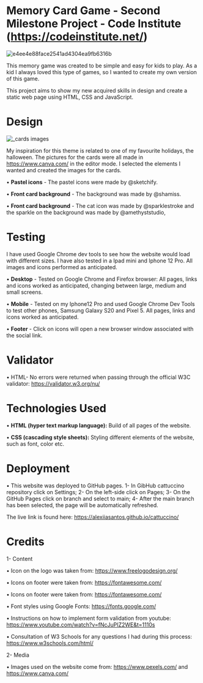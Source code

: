 # Memory Card Game - Second Milestone Project - Code Institute (https://codeinstitute.net/)

![e4ee4e88face2541ad4304ea9fb6316b](https://user-images.githubusercontent.com/111059036/204100594-4335e26d-878c-448c-b27b-c199db3bfde6.png)

This memory game was created to be simple and easy for kids to play. As a kid I always loved this type of games, so I wanted to create my own version of this game.

This project aims to show my new acquired skills in design and create a static web page using HTML, CSS and JavaScript.


# Design


![_cards images](https://user-images.githubusercontent.com/111059036/204100851-6627a913-ab98-41a0-8f8d-d3fc2c2b3595.png)

My inspiration for this theme is related to one of my favourite holidays, the halloween. The pictures for the cards were all made in https://www.canva.com/ in the editor mode. I selected the elements I wanted and created the images for the cards.

• **Pastel icons** - The pastel icons were made by @sketchify.

• **Front card background** - The background was made by @shamiss.

• **Front card background** - The cat icon was made by @sparklestroke and the sparkle on the background was made by @amethyststudio,


  
  # Testing
  
  I have used Google Chrome dev tools to see how the website would load with different sizes. I have also tested in a Ipad mini and Iphone 12 Pro. All images and icons performed as anticipated.
  
  • **Desktop** - Tested on Google Chrome and Firefox browser: All pages, links and icons worked as anticipated, changing between large, medium and small screens.
  
  • **Mobile** - Tested on my Iphone12 Pro and used Google Chrome Dev Tools to test other phones, Samsung Galaxy S20 and Pixel 5. All pages, links and icons worked as anticipated.
  
  • **Footer** - Click on icons will open a new browser window associated with the social link.
  
  # Validator
  
  • HTML- No errors were returned when passing through the official W3C validator: https://validator.w3.org/nu/
  
  # Technologies Used
  
  • **HTML (hyper text markup language):** Build of all pages of the website.
  
   • **CSS (cascading style sheets):** Styling different elements of the website, such as font, color etc.
   
   # Deployment
   
   • This website was deployed to GitHub pages.
      1- In GibHub cattuccino repository click on Settings;
      2- On the left-side click on Pages;
      3- On the GitHub Pages click on branch and select to main;
      4- After the main branch has been selected, the page will be automatically refreshed.
      
  The live link is found here: https://alexiiasantos.github.io/cattuccino/
      
   # Credits
   
   1- Content
   
   • Icon on the logo was taken from: https://www.freelogodesign.org/
   
   • Icons on footer were taken from: https://fontawesome.com/
   
   • Icons on footer were taken from: https://fontawesome.com/
   
   • Font styles using Google Fonts: https://fonts.google.com/
   
   • Instructions on how to implement form validation from youtube: https://www.youtube.com/watch?v=fNcJuPIZ2WE&t=1110s
   
   • Consultation of W3 Schools for any questions I had during this process: https://www.w3schools.com/html/
   
   2- Media
   
   • Images used on the website come from: https://www.pexels.com/ and https://www.canva.com/
   


